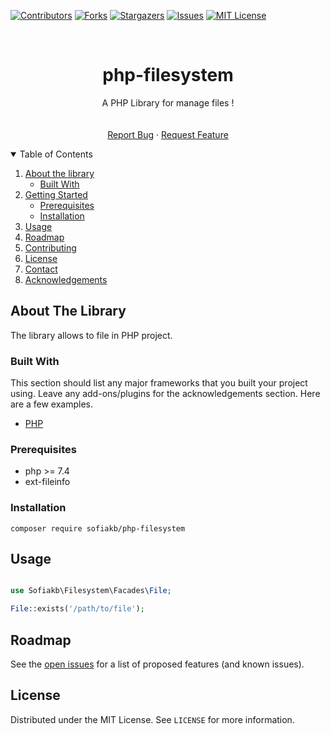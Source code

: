 [![Contributors][contributors-shield]][contributors-url]
[![Forks][forks-shield]][forks-url]
[![Stargazers][stars-shield]][stars-url]
[![Issues][issues-shield]][issues-url]
[![MIT License][license-shield]][license-url]

[comment]: <> ([![LinkedIn][linkedin-shield]][linkedin-url])



<!-- PROJECT LOGO -->
<br />
<p align="center">

  <h1 align="center">php-filesystem</h1>

  <p align="center">
      A PHP Library for manage files !
      <br />
      <!--<a href="https://github.com/sofiakb/php-filesystem"><strong>Explore the docs »</strong></a>-->
      <br />
      <br />
      <a href="https://github.com/sofiakb/php-filesystem/issues">Report Bug</a>
      ·
      <a href="https://github.com/sofiakb/php-filesystem/issues">Request Feature</a>
  </p>

</p>



<!-- TABLE OF CONTENTS -->
<details open="open">
  <summary>Table of Contents</summary>
  <ol>
    <li>
      <a href="#about-the-project">About the library</a>
      <ul>
        <li><a href="#built-with">Built With</a></li>
      </ul>
    </li>
    <li>
      <a href="#getting-started">Getting Started</a>
      <ul>
        <li><a href="#prerequisites">Prerequisites</a></li>
        <li><a href="#installation">Installation</a></li>
      </ul>
    </li>
    <li><a href="#usage">Usage</a></li>
    <li><a href="#roadmap">Roadmap</a></li>
    <li><a href="#contributing">Contributing</a></li>
    <li><a href="#license">License</a></li>
    <li><a href="#contact">Contact</a></li>
    <li><a href="#acknowledgements">Acknowledgements</a></li>
  </ol>
</details>



<!-- ABOUT THE PROJECT -->

## About The Library

The library allows to file in PHP project.

### Built With

This section should list any major frameworks that you built your project using. Leave any add-ons/plugins for the
acknowledgements section. Here are a few examples.

* [PHP](https://php.net)

<!-- GETTING STARTED -->

### Prerequisites

- php >= 7.4
- ext-fileinfo

### Installation

```shell
composer require sofiakb/php-filesystem
```

<!-- USAGE EXAMPLES -->

## Usage

```php

use Sofiakb\Filesystem\Facades\File;

File::exists('/path/to/file');

```

<!-- ROADMAP -->

## Roadmap

See the [open issues](https://github.com/sofiakb/php-filesystem/issues) for a list of proposed features (and known issues).


<!-- LICENSE -->

## License

Distributed under the MIT License. See `LICENSE` for more information.




<!-- MARKDOWN LINKS & IMAGES -->
<!-- https://www.markdownguide.org/basic-syntax/#reference-style-links -->

[contributors-shield]: https://img.shields.io/github/contributors/sofiakb/php-filesystem.svg?style=for-the-badge

[contributors-url]: https://github.com/sofiakb/php-filesystem/graphs/contributors

[forks-shield]: https://img.shields.io/github/forks/sofiakb/php-filesystem.svg?style=for-the-badge

[forks-url]: https://github.com/sofiakb/php-filesystem/network/members

[stars-shield]: https://img.shields.io/github/stars/sofiakb/php-filesystem.svg?style=for-the-badge

[stars-url]: https://github.com/sofiakb/php-filesystem/stargazers

[issues-shield]: https://img.shields.io/github/issues/sofiakb/php-filesystem.svg?style=for-the-badge

[issues-url]: https://github.com/sofiakb/php-filesystem/issues

[license-shield]: https://img.shields.io/github/license/sofiakb/php-filesystem.svg?style=for-the-badge

[license-url]: https://github.com/sofiakb/php-filesystem/blob/main/LICENSE

[linkedin-shield]: https://img.shields.io/badge/-LinkedIn-black.svg?style=for-the-badge&logo=linkedin&colorB=555

[linkedin-url]: https://www.linkedin.com/in/sofiane-akbly/